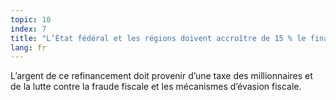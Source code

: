 ```yaml
---
topic: 10
index: 7
title: "L’État fédéral et les régions doivent accroître de 15 % le financement des communes par le Fonds des communes."
lang: fr
---
```

L’argent de ce refinancement doit provenir d’une taxe des millionnaires et de
la lutte contre la fraude fiscale et les mécanismes d’évasion fiscale.
